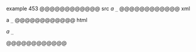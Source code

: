 example 453
@@@@@@@@@@@@ src
_a `_`_
@@@@@@@@@@@@ xml
<?xml version="1.0" encoding="UTF-8"?>
<!DOCTYPE document SYSTEM "CommonMark.dtd">
<document xmlns="http://commonmark.org/xml/1.0">
  <paragraph>
    <emph>
      <text>a </text>
      <code>_</code>
    </emph>
  </paragraph>
</document>
@@@@@@@@@@@@ html
<p><em>a <code>_</code></em></p>
@@@@@@@@@@@@
